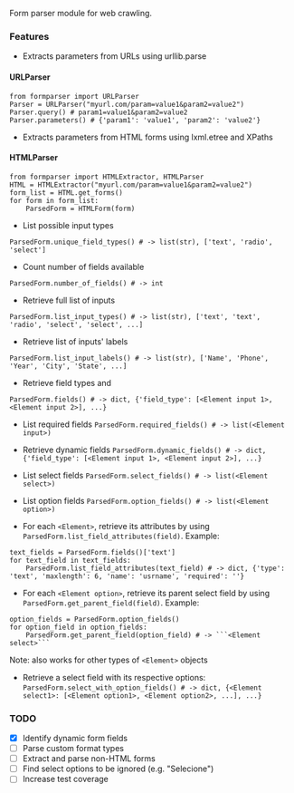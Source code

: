 Form parser module for web crawling. 
 
### Features
- Extracts parameters from URLs using urllib.parse

#### URLParser
```
from formparser import URLParser
Parser = URLParser("myurl.com/param=value1&param2=value2")
Parser.query() # param1=value1&param2=value2
Parser.parameters() # {'param1': 'value1', 'param2': 'value2'}
```

- Extracts parameters from HTML forms using lxml.etree and XPaths
#### HTMLParser
```
from formparser import HTMLExtractor, HTMLParser
HTML = HTMLExtractor("myurl.com/param=value1&param2=value2")
form_list = HTML.get_forms()
for form in form_list:
    ParsedForm = HTMLForm(form)
```
- List possible input types

```ParsedForm.unique_field_types() # -> list(str), ['text', 'radio', 'select']```
- Count number of fields available

```ParsedForm.number_of_fields() # -> int```

- Retrieve full list of inputs

```ParsedForm.list_input_types() # -> list(str), ['text', 'text', 'radio', 'select', 'select', ...]```
- Retrieve list of inputs' labels

```ParsedForm.list_input_labels() # -> list(str), ['Name', 'Phone', 'Year', 'City', 'State', ...]```
- Retrieve field types and <Element input>

```ParsedForm.fields() # -> dict, {'field_type': [<Element input 1>, <Element input 2>], ...}```

- List required fields
```ParsedForm.required_fields() # -> list(<Element input>)``` 

- Retrieve dynamic fields
```ParsedForm.dynamic_fields() # -> dict, {'field_type': [<Element input 1>, <Element input 2>], ...}``` 

- List select fields
```ParsedForm.select_fields() # -> list(<Element select>)```

- List option fields
```ParsedForm.option_fields() # -> list(<Element option>)```

- For each ```<Element>```, retrieve its attributes by using ```ParsedForm.list_field_attributes(field)```. Example:

```
text_fields = ParsedForm.fields()['text']  
for text_field in text_fields:
    ParsedForm.list_field_attributes(text_field) # -> dict, {'type': 'text', 'maxlength': 6, 'name': 'usrname', 'required': ''}
``` 

- For each ```<Element option>```, retrieve its parent select field by using ```ParsedForm.get_parent_field(field)```. Example:

```
option_fields = ParsedForm.option_fields()  
for option_field in option_fields:
    ParsedForm.get_parent_field(option_field) # -> ```<Element select>``` 
``` 
Note: also works for other types of ```<Element>``` objects

- Retrieve a select field with its respective options:
```ParsedForm.select_with_option_fields() # -> dict, {<Element select1>: [<Element option1>, <Element option2>, ...], ...}```


### TODO
- [x] Identify dynamic form fields
- [ ] Parse custom format types
- [ ] Extract and parse non-HTML forms
- [ ] Find select options to be ignored (e.g. "Selecione")
- [ ] Increase test coverage 